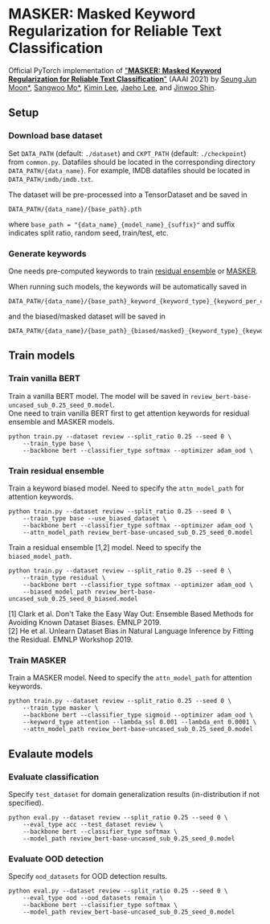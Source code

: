 # MASKER: Masked Keyword Regularization for Reliable Text Classification

Official PyTorch implementation of ["**MASKER: Masked Keyword Regularization for Reliable Text Classification**"]() (AAAI 2021)
by [Seung Jun Moon*](https://github.com/SeungJunnn), [Sangwoo Mo*](https://sites.google.com/view/sangwoomo), [Kimin Lee](https://sites.google.com/view/kiminlee),
[Jaeho Lee](https://jaeho-lee.github.io/), and [Jinwoo Shin](http://alinlab.kaist.ac.kr/shin.html).

## Setup

### Download base dataset

Set `DATA_PATH` (default: `./dataset`) and `CKPT_PATH` (default: `./checkpoint`) from `common.py`.
Datafiles should be located in the corresponding directory `DATA_PATH/{data_name}`.
For example, IMDB datafiles should be located in `DATA_PATH/imdb/imdb.txt`.

The dataset will be pre-processed into a TensorDataset and be saved in
```
DATA_PATH/{data_name}/{base_path}.pth
```
where `base_path = "{data_name}_{model_name}_{suffix}"` 
and suffix indicates split ratio, random seed, train/test, etc.

### Generate keywords

One needs pre-computed keywords to train [residual ensemble](#train-residual-ensemble) or [MASKER](#train-masker).

When running such models, the keywords will be automatically saved in
```
DATA_PATH/{data_name}/{base_path}_keyword_{keyword_type}_{keyword_per_class}.pth
```
and the biased/masked dataset will be saved in
```
DATA_PATH/{data_name}/{base_path}_{biased/masked}_{keyword_type}_{keyword_per_class}.pth
```


## Train models

### Train vanilla BERT

Train a vanilla BERT model. The model will be saved in `review_bert-base-uncased_sub_0.25_seed_0.model`.\
One need to train vanilla BERT first to get attention keywords for residual ensemble and MASKER models.
```
python train.py --dataset review --split_ratio 0.25 --seed 0 \
    --train_type base \
    --backbone bert --classifier_type softmax --optimizer adam_ood \
```

### Train residual ensemble

Train a keyword biased model. Need to specify the `attn_model_path` for attention keywords.
```
python train.py --dataset review --split_ratio 0.25 --seed 0 \
    --train_type base --use_biased_dataset \
    --backbone bert --classifier_type softmax --optimizer adam_ood \
    --attn_model_path review_bert-base-uncased_sub_0.25_seed_0.model
```

Train a residual ensemble [1,2] model. Need to specify the `biased_model_path`.
```
python train.py --dataset review --split_ratio 0.25 --seed 0 \
    --train_type residual \
    --backbone bert --classifier_type softmax --optimizer adam_ood \
    --biased_model_path review_bert-base-uncased_sub_0.25_seed_0_biased.model
```

[1] Clark et al. Don't Take the Easy Way Out: Ensemble Based Methods for Avoiding Known Dataset Biases. EMNLP 2019. \
[2] He et al. Unlearn Dataset Bias in Natural Language Inference by Fitting the Residual. EMNLP Workshop 2019.

### Train MASKER

Train a MASKER model. Need to specify the `attn_model_path` for attention keywords.
```
python train.py --dataset review --split_ratio 0.25 --seed 0 \
    --train_type masker \
    --backbone bert --classifier_type sigmoid --optimizer adam_ood \
    --keyword_type attention --lambda_ssl 0.001 --lambda_ent 0.0001 \
    --attn_model_path review_bert-base-uncased_sub_0.25_seed_0.model
```


## Evalaute models

### Evaluate classification

Specify `test_dataset` for domain generalization results (in-distribution if not specified).
```
python eval.py --dataset review --split_ratio 0.25 --seed 0 \
    --eval_type acc --test_dataset review \
    --backbone bert --classifier_type softmax \
    --model_path review_bert-base-uncased_sub_0.25_seed_0.model
```

### Evaluate OOD detection

Specify `ood_datasets` for OOD detection results.
```
python eval.py --dataset review --split_ratio 0.25 --seed 0 \
    --eval_type ood --ood_datasets remain \
    --backbone bert --classifier_type softmax \
    --model_path review_bert-base-uncased_sub_0.25_seed_0.model
```

